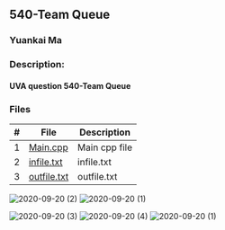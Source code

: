 ## 540-Team Queue
### Yuankai Ma
### Description:
#### UVA question 540-Team Queue

### Files

|   #   | File            | Description                                        |
| :---: | --------------- | -------------------------------------------------- |
|   1   | <a href="https://github.com/Kyrie-Ma/4883-Programming_Techniques-Ma/blob/master/Assignment/P03/540/main.cpp" > Main.cpp         | Main cpp file      |
|   2   | <a href="https://github.com/Kyrie-Ma/4883-Programming_Techniques-Ma/blob/master/Assignment/P03/540/infile.txt" > infile.txt         | infile.txt      |
|   3   | <a href="https://github.com/Kyrie-Ma/4883-Programming_Techniques-Ma/blob/master/Assignment/P03/540/outfile.txt" > outfile.txt         | outfile.txt      |
![2020-09-20 (2)](https://user-images.githubusercontent.com/60235679/93712701-17caa000-fb1d-11ea-807a-b1570fbe91b4.png)
![2020-09-20 (1)](https://user-images.githubusercontent.com/60235679/93712700-16997300-fb1d-11ea-9a3b-719cff687de6.png)

![2020-09-20 (3)](https://user-images.githubusercontent.com/60235679/93712744-56f8f100-fb1d-11ea-8d56-f7fc182fdadf.png)
![2020-09-20 (4)](https://user-images.githubusercontent.com/60235679/93712747-57918780-fb1d-11ea-973f-82dee3de1641.png)
![2020-09-20 (1)](https://user-images.githubusercontent.com/60235679/93712750-58c2b480-fb1d-11ea-8a76-f737dff1220e.png)
